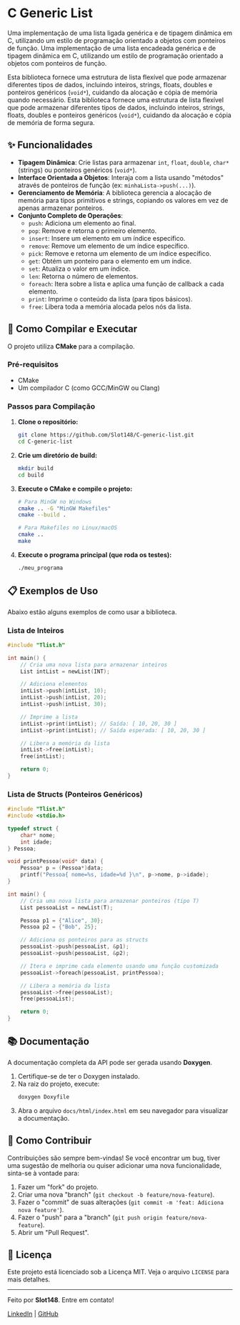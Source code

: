 # C Generic List

Uma implementação de uma lista ligada genérica e de tipagem dinâmica em C, utilizando um estilo de programação orientado a objetos com ponteiros de função.
Uma implementação de uma lista encadeada genérica e de tipagem dinâmica em C, utilizando um estilo de programação orientado a objetos com ponteiros de função.

Esta biblioteca fornece uma estrutura de lista flexível que pode armazenar diferentes tipos de dados, incluindo inteiros, strings, floats, doubles e ponteiros genéricos (`void*`), cuidando da alocação e cópia de memória quando necessário.
Esta biblioteca fornece uma estrutura de lista flexível que pode armazenar diferentes tipos de dados, incluindo inteiros, strings, floats, doubles e ponteiros genéricos (`void*`), cuidando da alocação e cópia de memória de forma segura.

## ✨ Funcionalidades

- **Tipagem Dinâmica**: Crie listas para armazenar `int`, `float`, `double`, `char*` (strings) ou ponteiros genéricos (`void*`).
- **Interface Orientada a Objetos**: Interaja com a lista usando "métodos" através de ponteiros de função (ex: `minhaLista->push(...)`).
- **Gerenciamento de Memória**: A biblioteca gerencia a alocação de memória para tipos primitivos e strings, copiando os valores em vez de apenas armazenar ponteiros.
- **Conjunto Completo de Operações**:
  - `push`: Adiciona um elemento ao final.
  - `pop`: Remove e retorna o primeiro elemento.
  - `insert`: Insere um elemento em um índice específico.
  - `remove`: Remove um elemento de um índice específico.
  - `pick`: Remove e retorna um elemento de um índice específico.
  - `get`: Obtém um ponteiro para o elemento em um índice.
  - `set`: Atualiza o valor em um índice.
  - `len`: Retorna o número de elementos.
  - `foreach`: Itera sobre a lista e aplica uma função de callback a cada elemento.
  - `print`: Imprime o conteúdo da lista (para tipos básicos).
  - `free`: Libera toda a memória alocada pelos nós da lista.

## 🚀 Como Compilar e Executar

O projeto utiliza **CMake** para a compilação.

### Pré-requisitos
- CMake
- Um compilador C (como GCC/MinGW ou Clang)

### Passos para Compilação

1.  **Clone o repositório:**
    ```bash
    git clone https://github.com/Slot148/C-generic-list.git
    cd C-generic-list
    ```

2.  **Crie um diretório de build:**
    ```bash
    mkdir build
    cd build
    ```

3.  **Execute o CMake e compile o projeto:**
    ```bash
    # Para MinGW no Windows
    cmake .. -G "MinGW Makefiles"
    cmake --build .

    # Para Makefiles no Linux/macOS
    cmake ..
    make
    ```

4.  **Execute o programa principal (que roda os testes):**
    ```bash
    ./meu_programa
    ```

## 📋 Exemplos de Uso

Abaixo estão alguns exemplos de como usar a biblioteca.

### Lista de Inteiros

```c
#include "Tlist.h"

int main() {
    // Cria uma nova lista para armazenar inteiros
    List intList = newList(INT);

    // Adiciona elementos
    intList->push(intList, 10);
    intList->push(intList, 20);
    intList->push(intList, 30);

    // Imprime a lista
    intList->print(intList); // Saída: [ 10, 20, 30 ]
    intList->print(intList); // Saída esperada: [ 10, 20, 30 ]

    // Libera a memória da lista
    intList->free(intList);
    free(intList);

    return 0;
}
```

### Lista de Structs (Ponteiros Genéricos)

```c
#include "Tlist.h"
#include <stdio.h>

typedef struct {
    char* nome;
    int idade;
} Pessoa;

void printPessoa(void* data) {
    Pessoa* p = (Pessoa*)data;
    printf("Pessoa{ nome=%s, idade=%d }\n", p->nome, p->idade);
}

int main() {
    // Cria uma nova lista para armazenar ponteiros (tipo T)
    List pessoaList = newList(T);

    Pessoa p1 = {"Alice", 30};
    Pessoa p2 = {"Bob", 25};

    // Adiciona os ponteiros para as structs
    pessoaList->push(pessoaList, &p1);
    pessoaList->push(pessoaList, &p2);

    // Itera e imprime cada elemento usando uma função customizada
    pessoaList->foreach(pessoaList, printPessoa);

    // Libera a memória da lista
    pessoaList->free(pessoaList);
    free(pessoaList);

    return 0;
}
```

## 📚 Documentação

A documentação completa da API pode ser gerada usando **Doxygen**.

1.  Certifique-se de ter o Doxygen instalado.
2.  Na raiz do projeto, execute:
    ```bash
    doxygen Doxyfile
    ```
3.  Abra o arquivo `docs/html/index.html` em seu navegador para visualizar a documentação.

## 🤝 Como Contribuir

Contribuições são sempre bem-vindas! Se você encontrar um bug, tiver uma sugestão de melhoria ou quiser adicionar uma nova funcionalidade, sinta-se à vontade para:

1.  Fazer um "fork" do projeto.
2.  Criar uma nova "branch" (`git checkout -b feature/nova-feature`).
3.  Fazer o "commit" de suas alterações (`git commit -m 'feat: Adiciona nova feature'`).
4.  Fazer o "push" para a "branch" (`git push origin feature/nova-feature`).
5.  Abrir um "Pull Request".

## 📜 Licença

Este projeto está licenciado sob a Licença MIT. Veja o arquivo `LICENSE` para mais detalhes.

---

Feito por **Slot148**. Entre em contato!

[LinkedIn](https://www.linkedin.com/in/nicolas-anderson-34b082302/) | [GitHub](https://github.com/Slot148)
